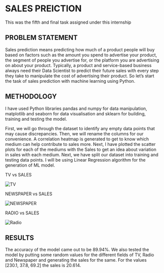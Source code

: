 # SALES PREICTION

This was the fifth and final task assigned under this internship

## PROBLEM STATEMENT

Sales prediction means predicting how much of a product people will buy based on factors
such as the amount you spend to advertise your product, the segment of people you
advertise for, or the platform you are advertising on about your product.
Typically, a product and service-based business always need their Data Scientist to predict
their future sales with every step they take to manipulate the cost of advertising their
product. So let’s start the task of sales prediction with machine learning using Python.

## METHODOLOGY

I have used Python libraries pandas and numpy for data manipulation, matplotlib and seaborn for data visualisation and sklearn for building, training and testing the model.

First, we will go through the dataset to identify any empty data points that may cause discrepancies.
Then, we will rename the columns for our convenience.
A correlation heatmap is generated to get to know which medium can help contribute to sales more.
Next, I have plotted the scatter plots for each of the mediums with the Sales to get an idea about variation in sales with each medium.
Next, we have split our dataset into training and testing data points.
I will be using Linear Regression algorithm for the generation of ML model. 

TV vs SALES

![TV](https://github.com/vaibhavyadav1686/OIBSIP/assets/109307590/6ef5d243-c345-4d7a-a20a-477aeb88f49c)

NEWSPAPER vs SALES

![NEWSPAPER](https://github.com/vaibhavyadav1686/OIBSIP/assets/109307590/359c1ba8-e4a7-4e99-a31c-8bd8cbf439ff)

RADIO vs SALES

![Radio](https://github.com/vaibhavyadav1686/OIBSIP/assets/109307590/8c34204d-a8ff-4bb6-b2d0-120938b6a68f)


## RESULTS

The accuracy of  the model came out to be 89.94%.
We also tested the model by putting some random values for the different fields of TV, Radio and Newspaper and generating the sales for the same.
For the values [230.1, 37.8, 69.2] the sales is 20.614.
